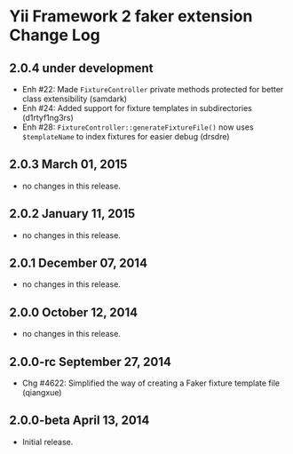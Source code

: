 Yii Framework 2 faker extension Change Log
==============================================

2.0.4 under development
-----------------------

- Enh #22: Made `FixtureController` private methods protected for better class extensibility (samdark)
- Enh #24: Added support for fixture templates in subdirectories (d1rtyf1ng3rs)
- Enh #28: `FixtureController::generateFixtureFile()` now uses `$templateName` to index fixtures for easier debug (drsdre)

2.0.3 March 01, 2015
--------------------

- no changes in this release.


2.0.2 January 11, 2015
----------------------

- no changes in this release.


2.0.1 December 07, 2014
-----------------------

- no changes in this release.


2.0.0 October 12, 2014
----------------------

- no changes in this release.


2.0.0-rc September 27, 2014
---------------------------

- Chg #4622: Simplified the way of creating a Faker fixture template file (qiangxue)


2.0.0-beta April 13, 2014
-------------------------

- Initial release.
